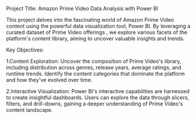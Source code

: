 Project Title: Amazon Prime Video Data Analysis with Power BI

This project delves into the fascinating world of Amazon Prime Video content using the powerful data visualization tool, Power BI. By leveraging a curated dataset of Prime Video offerings , we explore various facets of the platform's content library, aiming to uncover valuable insights and trends.

Key Objectives:

1.Content Exploration: Uncover the composition of Prime Video's library, including distribution across genres, release years, average ratings, and runtime trends. Identify the content categories that dominate the platform and how they've evolved over time.

2.Interactive Visualization: Power BI's interactive capabilities are harnessed to create insightful dashboards. Users can explore the data through slicers, filters, and drill-downs, gaining a deeper understanding of Prime Video's content landscape.
